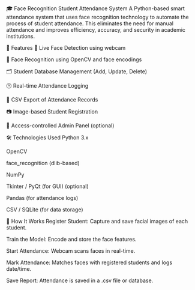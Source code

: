 🎓 Face Recognition Student Attendance System
A Python-based smart attendance system that uses face recognition technology to automate the process of student attendance. This eliminates the need for manual attendance and improves efficiency, accuracy, and security in academic institutions.

📌 Features
🎥 Live Face Detection using webcam

🧠 Face Recognition using OpenCV and face encodings

🗂️ Student Database Management (Add, Update, Delete)

🕒 Real-time Attendance Logging

📁 CSV Export of Attendance Records

📷 Image-based Student Registration

🔐 Access-controlled Admin Panel (optional)

🛠️ Technologies Used
Python 3.x

OpenCV

face_recognition (dlib-based)

NumPy

Tkinter / PyQt (for GUI) (optional)

Pandas (for attendance logs)

CSV / SQLite (for data storage)

🚀 How It Works
Register Student: Capture and save facial images of each student.

Train the Model: Encode and store the face features.

Start Attendance: Webcam scans faces in real-time.

Mark Attendance: Matches faces with registered students and logs date/time.

Save Report: Attendance is saved in a .csv file or database.
